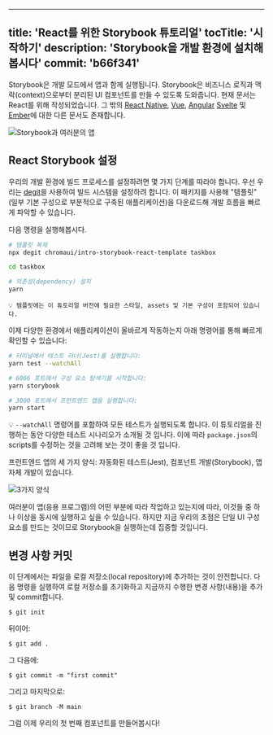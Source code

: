
   
---
title: 'React를 위한 Storybook 튜토리얼'
tocTitle: '시작하기'
description: 'Storybook을 개발 환경에 설치해봅시다'
commit: 'b66f341'
---

Storybook은 개발 모드에서 앱과 함께 실행됩니다. Storybook은 비즈니스 로직과 맥락(context)으로부터 분리된 UI 컴포넌트를 만들 수 있도록 도와줍니다. 현재 문서는 React를 위해 작성되었습니다. 그 밖의 [React Native](/intro-to-storybook/react-native/en/get-started), [Vue](/intro-to-storybook/vue/en/get-started), [Angular](/intro-to-storybook/angular/en/get-started) [Svelte](/intro-to-storybook/svelte/en/get-started) 및 [Ember](/intro-to-storybook/ember/en/get-started)에 대한 다른 문서도 존재합니다.

![Storybook과 여러분의 앱](https://storybook.js.org/tutorials/intro-to-storybook/storybook-relationship.jpg)

## React Storybook 설정

우리의 개발 환경에 빌드 프로세스를 설정하려면 몇 가지 단계를 따라야 합니다. 우선 우리는 [degit](https://github.com/Rich-Harris/degit)을 사용하여 빌드 시스템을 설정하려 합니다. 이 패키지를 사용해 "템플릿"(일부 기본 구성으로 부분적으로 구축된 애플리케이션)을 다운로드해 개발 흐름을 빠르게 파악할 수 있습니다.

다음 명령을 실행해봅시다.

```bash
# 템플릿 복제
npx degit chromaui/intro-storybook-react-template taskbox

cd taskbox

# 의존성(dependency) 설치
yarn
```

```
💡 템플릿에는 이 튜토리얼 버전에 필요한 스타일, assets 및 기본 구성이 포함되어 있습니다.
```

이제 다양한 환경에서 애플리케이션이 올바르게 작동하는지 아래 명령어를 통해 빠르게 확인할 수 있습니다:

```bash
# 터미널에서 테스트 러너(Jest)를 실행합니다:
yarn test --watchAll

# 6066 포트에서 구성 요소 탐색기를 시작합니다:
yarn storybook

# 3000 포트에서 프런트엔드 앱을 실행합니다:
yarn start
```

<div class="aside"> 
💡 <code>--watchAll</code> 명령어를 포함하여 모든 테스트가 실행되도록 합니다. 이 튜토리얼을 진행하는 동안 다양한 테스트 시나리오가 소개될 것 입니다. 이에 따라 <code>package.json</code>의 scripts를 수정하는 것을 고려해 보는 것이 좋을 것 입니다.
</div>

프런트엔드 앱의 세 가지 양식: 자동화된 테스트(Jest), 컴포넌트 개발(Storybook), 앱 자체 개발이 있습니다.

![3가지 양식](https://storybook.js.org/tutorials/intro-to-storybook/app-three-modalities.png)

여러분이 앱(응용 프로그램)의 어떤 부분에 따라 작업하고 있는지에 따라, 이것들 중 하나 이상을 동시에 실행하고 싶을 수 있습니다. 하지만 지금 우리의 초점은 단일 UI 구성 요소를 만드는 것이므로 Storybook을 실행하는데 집중할 것입니다.


## 변경 사항 커밋
이 단계에서는 파일을 로컬 저장소(local repository)에 추가하는 것이 안전합니다. 다음 명령을 실행하여 로컬 저장소를 초기화하고 지금까지 수행한 변경 사항(내용)을 추가 및 commit합니다.

```shell
$ git init
```

뒤이어:
```shell
$ git add .
```

그 다음에:
```shell
$ git commit -m "first commit"
```

그리고 마지막으로:
```shell
$ git branch -M main
```

그럼 이제 우리의 첫 번째 컴포넌트를 만들어봅시다!